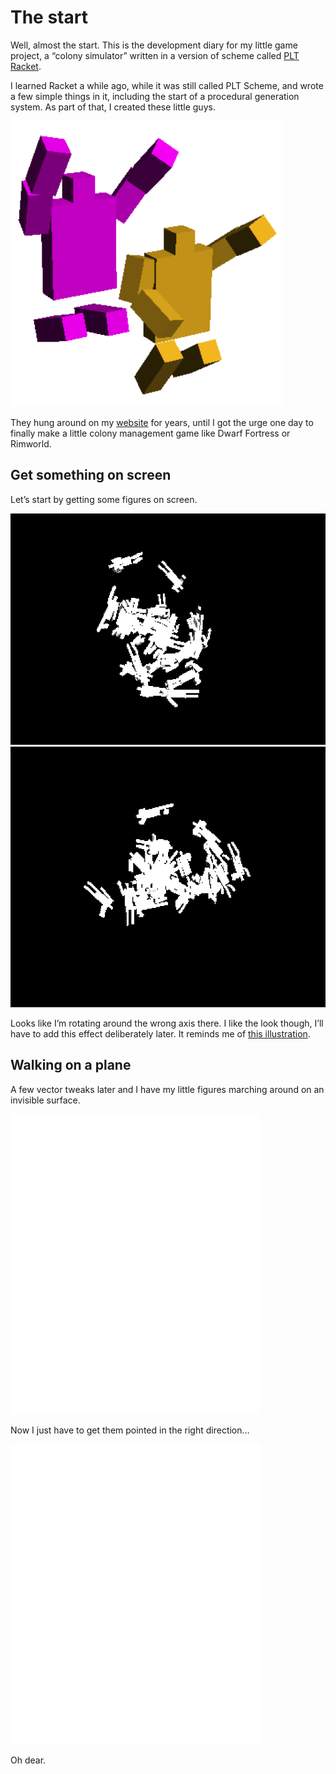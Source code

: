 # The start

Well, almost the start.  This is the development diary for my little game project, a “colony simulator” written in a version of scheme called [PLT Racket](http://rosettacode.org/wiki/A*_search_algorithm#Racket).

I learned Racket a while ago, while it was still called PLT Scheme, and wrote a few simple things in it, including the start of a procedural generation system.  As part of that, I created these little guys.

![Leaping figures](ohyeah.png)

They hung around on my [website](http://praeceptamachinae.com/) for years, until I got the urge one day to finally make a little colony management game like Dwarf Fortress or Rimworld.


## Get something on screen

Let’s start by getting some figures on screen.

![Figures](flyingfigures1.png)
![Figures](flyingfigures2.png)

Looks like I’m rotating around the wrong axis there.  I like the look though, I’ll have to add this effect deliberately later.  It reminds me of [this illustration](https://commons.wikimedia.org/wiki/File:Paradiso_Canto_31.jpg).

## Walking on a plane

A few vector tweaks later and I have my little figures marching around on an invisible surface.

<embed src="walkingbackwards.mov" width="400" height="480" controller="true">

Now I just have to get them pointed in the right direction…

<embed src="walkingbackwards.mov" width="400" height="480" controller="true">

Oh dear.



